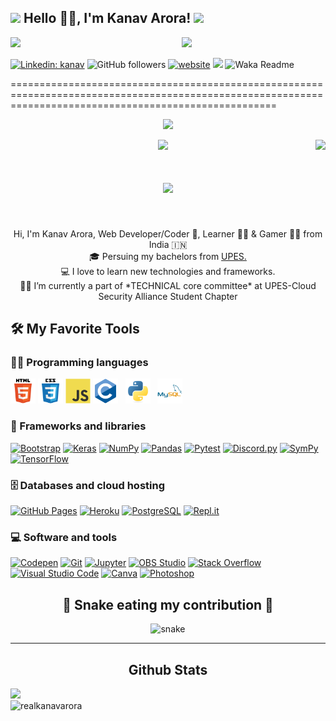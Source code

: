 <h2><img src="https://emojis.slackmojis.com/emojis/images/1531849430/4246/blob-sunglasses.gif?1531849430" width="30"/> Hello 🙏🏻, I'm Kanav Arora! <img src="https://media.giphy.com/media/12oufCB0MyZ1Go/giphy.gif" width="50"></h2>
<img align='right' src="https://media.giphy.com/media/M9gbBd9nbDrOTu1Mqx/giphy.gif" width="230">
<p
</a><img src="https://media.giphy.com/media/WUlplcMpOCEmTGBtBW/giphy.gif" width="30"> 
</em></p>

[![Linkedin: kanav](https://img.shields.io/badge/-realkanavarora-blue?style=flat-square&logo=Linkedin&logoColor=white&link=https://www.linkedin.com/in/realkanavarora/)](https://www.linkedin.com/in/realkanavarora/)
![GitHub followers](https://img.shields.io/github/followers/realkanavarora?label=Follow&style=social)
[![website](https://img.shields.io/badge/Website-46a2f1.svg?&style=flat-square&logo=Google-Chrome&logoColor=white&link=https://anmolsingh.me/)](https://anmolsingh.me/)
![](https://visitor-badge.glitch.me/badge?page_id=anmol098.anmol098)
![Waka Readme](https://github.com/anmol098/anmol098/workflows/Waka%20Readme/badge.svg)















==========================================================================================================================================================

<p align="center">
  <img src="https://capsule-render.vercel.app/api?text=Hey Everyone!🕹️&animation=fadeIn&type=waving&color=gradient&height=100"/>
</p>
<img align="right" src="https://visitor-badge.laobi.icu/badge?page_id=realkanavarora.realkanavarora">
<div id="header" align="center">
  <img src="https://media.giphy.com/media/M9gbBd9nbDrOTu1Mqx/giphy.gif" width="100"/>
</div>
<h1 align="center">
  <a href="https://git.io/typing-svg">
    <img src="https://readme-typing-svg.herokuapp.com/?lines=Hi+There!+👋;&center=true&size=30">
  </a>
</h1>

<br>
<p align="center">
  Hi, I'm Kanav Arora, Web Developer/Coder 🥷,  Learner 👨‍💻 &  Gamer 🦸‍♂️ from India 🇮🇳
  <br>
  🎓 Persuing my bachelors from <a href="https://www.upes.ac.in/" > UPES.</a>
  <br>
  💻 I love to learn new technologies and frameworks.
  <br>
  🧑‍💼 I’m currently a part of *TECHNICAL core committee* at  <a href="https://upescsa.in/" style="text-decoration:none">UPES-Cloud Security Alliance Student Chapter</a>
</p>

## 🛠️ My Favorite Tools

### 👨‍💻 Programming languages

<p>
  <a href="#"><img src="https://raw.githubusercontent.com/devicons/devicon/master/icons/html5/html5-original-wordmark.svg" alt="html5" width="40" height="40"/></a>
  <a href="#"><img src="https://raw.githubusercontent.com/devicons/devicon/master/icons/css3/css3-original-wordmark.svg" alt="css3" width="40" height="40"/></a>
  <a href="#"><img src="https://raw.githubusercontent.com/devicons/devicon/1119b9f84c0290e0f0b38982099a2bd027a48bf1/icons/javascript/javascript-original.svg"     alt="javascript" width="40" height="40"/></a>
  <a href="#"><img src="https://raw.githubusercontent.com/devicons/devicon/1119b9f84c0290e0f0b38982099a2bd027a48bf1/icons/c/c-original.svg" alt="c" width="40" height="40"/></a> &nbsp;
  <a href="#"><img src="https://raw.githubusercontent.com/devicons/devicon/master/icons/python/python-original.svg" alt="python" width="40" height="40"/></a> &nbsp;
  <a href="#"> <img src="https://raw.githubusercontent.com/devicons/devicon/master/icons/mysql/mysql-original-wordmark.svg" alt="mysql" width="40" height="40"/> </a> 
</p>

### 🧰 Frameworks and libraries

<p>
    <a href="#"><img alt="Bootstrap" src="https://img.shields.io/badge/Bootstrap-7952B3.svg?logo=bootstrap&logoColor=white"></a>
    <a href="#"><img alt="Keras" src="https://img.shields.io/badge/Keras-D00000.svg?logo=Keras&logoColor=white"></a>
    <a href="#"><img alt="NumPy" src="https://img.shields.io/badge/Numpy-013243.svg?logo=numpy&logoColor=white"></a>
    <a href="#"><img alt="Pandas" src="https://img.shields.io/badge/Pandas-150458.svg?logo=pandas&logoColor=white"></a>
    <a href="#"><img alt="Pytest" src="https://img.shields.io/badge/Pytest-0A9EDC.svg?logo=pytest&logoColor=white"></a>
    <a href="#"><img alt="Discord.py" src="https://img.shields.io/badge/Discord.py-111111.svg?logo=discord&logoColor=white"></a>
    <a href="#"><img alt="SymPy" src="https://img.shields.io/badge/Streamlit-3B5526.svg?logo=streamlit&logoColor=white"></a>
    <a href="#"><img alt="TensorFlow" src="https://img.shields.io/badge/TensorFlow-FF6F00.svg?logo=TensorFlow&logoColor=white"></a>
</p>

### 🗄️ Databases and cloud hosting

<p>
    <a href="#"><img alt="GitHub Pages" src="https://img.shields.io/badge/GitHub%20Pages-327FC7.svg?logo=github&logoColor=white"></a>
    <a href="#"><img alt="Heroku" src="https://img.shields.io/badge/Heroku-430098.svg?logo=heroku&logoColor=white"></a>
    <a href="#"><img alt="PostgreSQL" src ="https://img.shields.io/badge/PostgreSQL-316192.svg?logo=postgresql&logoColor=white"></a>
    <a href="#"><img alt="Repl.it" src="https://img.shields.io/badge/Repl.it-0D101E.svg?logo=Replit&logoColor=white"></a>
</p>

### 💻 Software and tools

<p>
    <a href="#"><img alt="Codepen" src="https://img.shields.io/badge/Codepen-000000.svg?logo=codepen&logoColor=white"></a>
    <a href="#"><img alt="Git" src="https://img.shields.io/badge/Git-F05033.svg?logo=git&logoColor=white"></a>
    <a href="#"><img alt="Jupyter" src="https://img.shields.io/badge/Jupyter-F37626.svg?logo=Jupyter&logoColor=white"></a>
    <a href="#"><img alt="OBS Studio" src="https://img.shields.io/badge/-OBS%20Studio-302E31?logo=obs-studio&logoColor=white"></a>
    <a href="#"><img alt="Stack Overflow" src="https://img.shields.io/badge/-Stack%20Overflow-FE7A16?logo=stack-overflow&logoColor=white"></a>
    <a href="#"><img alt="Visual Studio Code" src="https://img.shields.io/badge/Visual%20Studio%20Code-0078d7.svg?logo=visual-studio-code&logoColor=white"></a>
    <a href="#"><img alt="Canva" src="https://img.shields.io/badge/Canva-0078d7.svg?logo=canva&logoColor=white"></a>
    <a href="#"><img alt="Photoshop" src="https://img.shields.io/badge/Adobe-Photoshop-0078d7.svg?logo=AdobePhotoshop&logoColor=white"></a>
</p>

<div align="center">
  <h2>🐍 Snake eating my contribution 🐍</h2>
  <img src="https://github.com/realkanavarora/realkanavarora/raw/output/github-contribution-grid-snake.svg"
alt="snake">
</div>
<hr>

<h2 align="center"> Github Stats</h2>

<div style="display:flex;flex-direction:row">
   <div>
     <img src="https://github-readme-stats.vercel.app/api?username=realkanavarora&show_icons=true&theme=midnight-purple">
   <div>
  <img  src="https://github-readme-stats.vercel.app/api/top-langs?username=realkanavarora&show_icons=true&locale=en&layout=compact&theme=midnight-purple" alt="realkanavarora" width="400"/> </div>
</div>


